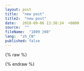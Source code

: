 ```yaml
---
layout: post
title:  "new post"
title2:  "new post"
date:   2018-09-06 13:38:24  +0800
source:  ""
fileName:  "1809 }60"
lang:  "zh_CN"
published: false
---
```

{% raw %}

{% endraw %}
